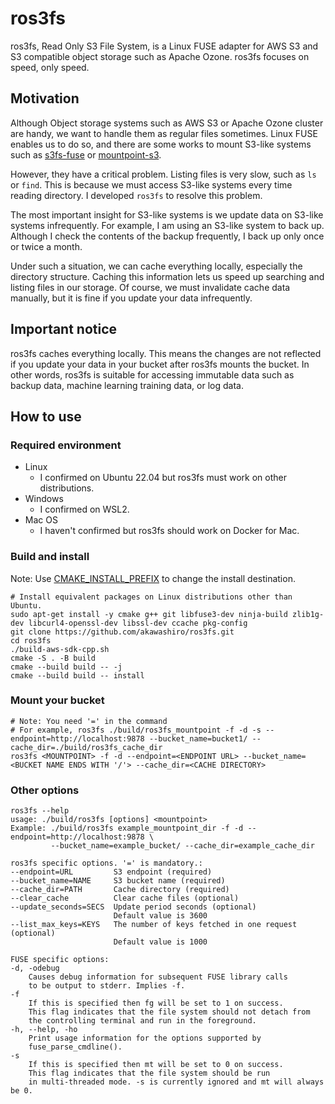 # ros3fs
ros3fs, Read Only S3 File System, is a Linux FUSE adapter for AWS S3 and S3
compatible object storage such as Apache Ozone. ros3fs focuses on speed, only speed.

## Motivation
Although Object storage systems such as AWS S3 or Apache Ozone cluster are
handy, we want to handle them as regular files sometimes. Linux FUSE enables us
to do so, and there are some works to mount S3-like systems such as
[s3fs-fuse](https://github.com/s3fs-fuse/s3fs-fuse) or [mountpoint-s3](https://github.com/awslabs/mountpoint-s3).

However, they have a critical problem. Listing files is very slow, such as
`ls` or `find`. This is because we must access S3-like systems every time
reading directory. I developed `ros3fs` to resolve this problem.

The most important insight for S3-like systems is we update data on S3-like
systems infrequently. For example, I am using an S3-like system to back up.
Although I check the contents of the backup frequently, I back up only once or
twice a month.

Under such a situation, we can cache everything locally, especially the
directory structure. Caching this information lets us speed up searching and
listing files in our storage. Of course, we must invalidate cache data
manually, but it is fine if you update your data infrequently.

## Important notice
ros3fs caches everything locally. This means the changes are not reflected if
you update your data in your bucket after ros3fs mounts the bucket. In other
words, ros3fs is suitable for accessing immutable data such as backup data,
machine learning training data, or log data.

## How to use
### Required environment
- Linux
    - I confirmed on Ubuntu 22.04 but ros3fs must work on other distributions.
- Windows
    - I confirmed on WSL2.
- Mac OS
    - I haven't confirmed but ros3fs should work on Docker for Mac.

### Build and install
Note: Use [CMAKE_INSTALL_PREFIX](https://cmake.org/cmake/help/v3.0/variable/CMAKE_INSTALL_PREFIX.html) to change the install destination.
```
# Install equivalent packages on Linux distributions other than Ubuntu.
sudo apt-get install -y cmake g++ git libfuse3-dev ninja-build zlib1g-dev libcurl4-openssl-dev libssl-dev ccache pkg-config
git clone https://github.com/akawashiro/ros3fs.git
cd ros3fs
./build-aws-sdk-cpp.sh
cmake -S . -B build
cmake --build build -- -j
cmake --build build -- install
```

### Mount your bucket
```
# Note: You need '=' in the command
# For example, ros3fs ./build/ros3fs_mountpoint -f -d -s --endpoint=http://localhost:9878 --bucket_name=bucket1/ --cache_dir=./build/ros3fs_cache_dir
ros3fs <MOUNTPOINT> -f -d --endpoint=<ENDPOINT URL> --bucket_name=<BUCKET NAME ENDS WITH '/'> --cache_dir=<CACHE DIRECTORY>
```

### Other options
```
ros3fs --help
usage: ./build/ros3fs [options] <mountpoint>
Example: ./build/ros3fs example_mountpoint_dir -f -d --endpoint=http://localhost:9878 \
         --bucket_name=example_bucket/ --cache_dir=example_cache_dir

ros3fs specific options. '=' is mandatory.:
--endpoint=URL         S3 endpoint (required)
--bucket_name=NAME     S3 bucket name (required)
--cache_dir=PATH       Cache directory (required)
--clear_cache          Clear cache files (optional)
--update_seconds=SECS  Update period seconds (optional)
                       Default value is 3600
--list_max_keys=KEYS   The number of keys fetched in one request (optional)
                       Default value is 1000

FUSE specific options:
-d, -odebug
    Causes debug information for subsequent FUSE library calls
    to be output to stderr. Implies -f.
-f
    If this is specified then fg will be set to 1 on success. 
    This flag indicates that the file system should not detach from 
    the controlling terminal and run in the foreground.
-h, --help, -ho
    Print usage information for the options supported by 
    fuse_parse_cmdline().
-s
    If this is specified then mt will be set to 0 on success. 
    This flag indicates that the file system should be run 
    in multi-threaded mode. -s is currently ignored and mt will always be 0.
```
